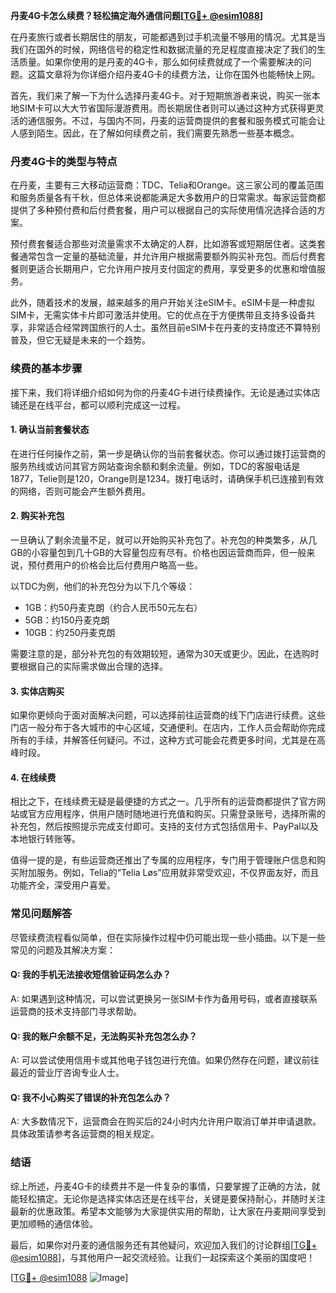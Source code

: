 **丹麦4G卡怎么续费？轻松搞定海外通信问题[[TG💪+ @esim1088](https://t.me/s/esim1088)]**

在丹麦旅行或者长期居住的朋友，可能都遇到过手机流量不够用的情况。尤其是当我们在国外的时候，网络信号的稳定性和数据流量的充足程度直接决定了我们的生活质量。如果你使用的是丹麦的4G卡，那么如何续费就成了一个需要解决的问题。这篇文章将为你详细介绍丹麦4G卡的续费方法，让你在国外也能畅快上网。

首先，我们来了解一下为什么选择丹麦4G卡。对于短期旅游者来说，购买一张本地SIM卡可以大大节省国际漫游费用。而长期居住者则可以通过这种方式获得更灵活的通信服务。不过，与国内不同，丹麦的运营商提供的套餐和服务模式可能会让人感到陌生。因此，在了解如何续费之前，我们需要先熟悉一些基本概念。

### **丹麦4G卡的类型与特点**

在丹麦，主要有三大移动运营商：TDC、Telia和Orange。这三家公司的覆盖范围和服务质量各有千秋，但总体来说都能满足大多数用户的日常需求。每家运营商都提供了多种预付费和后付费套餐，用户可以根据自己的实际使用情况选择合适的方案。

预付费套餐适合那些对流量需求不太确定的人群，比如游客或短期居住者。这类套餐通常包含一定量的基础流量，并允许用户根据需要额外购买补充包。而后付费套餐则更适合长期用户，它允许用户按月支付固定的费用，享受更多的优惠和增值服务。

此外，随着技术的发展，越来越多的用户开始关注eSIM卡。eSIM卡是一种虚拟SIM卡，无需实体卡片即可激活并使用。它的优点在于方便携带且支持多设备共享，非常适合经常跨国旅行的人士。虽然目前eSIM卡在丹麦的支持度还不算特别普及，但它无疑是未来的一个趋势。

### **续费的基本步骤**

接下来，我们将详细介绍如何为你的丹麦4G卡进行续费操作。无论是通过实体店铺还是在线平台，都可以顺利完成这一过程。

#### **1. 确认当前套餐状态**

在进行任何操作之前，第一步是确认你的当前套餐状态。你可以通过拨打运营商的服务热线或访问其官方网站查询余额和剩余流量。例如，TDC的客服电话是1877，Telie则是120，Orange则是1234。拨打电话时，请确保手机已连接到有效的网络，否则可能会产生额外费用。

#### **2. 购买补充包**

一旦确认了剩余流量不足，就可以开始购买补充包了。补充包的种类繁多，从几GB的小容量包到几十GB的大容量包应有尽有。价格也因运营商而异，但一般来说，预付费用户的价格会比后付费用户略高一些。

以TDC为例，他们的补充包分为以下几个等级：
- 1GB：约50丹麦克朗（约合人民币50元左右）
- 5GB：约150丹麦克朗
- 10GB：约250丹麦克朗

需要注意的是，部分补充包的有效期较短，通常为30天或更少。因此，在选购时要根据自己的实际需求做出合理的选择。

#### **3. 实体店购买**

如果你更倾向于面对面解决问题，可以选择前往运营商的线下门店进行续费。这些门店一般分布于各大城市的中心区域，交通便利。在店内，工作人员会帮助你完成所有的手续，并解答任何疑问。不过，这种方式可能会花费更多时间，尤其是在高峰时段。

#### **4. 在线续费**

相比之下，在线续费无疑是最便捷的方式之一。几乎所有的运营商都提供了官方网站或官方应用程序，供用户随时随地进行充值和购买。只需登录账号，选择所需的补充包，然后按照提示完成支付即可。支持的支付方式包括信用卡、PayPal以及本地银行转账等。

值得一提的是，有些运营商还推出了专属的应用程序，专门用于管理账户信息和购买附加服务。例如，Telia的“Telia Løs”应用就非常受欢迎，不仅界面友好，而且功能齐全，深受用户喜爱。

### **常见问题解答**

尽管续费流程看似简单，但在实际操作过程中仍可能出现一些小插曲。以下是一些常见的问题及其解决方案：

#### **Q: 我的手机无法接收短信验证码怎么办？**
A: 如果遇到这种情况，可以尝试更换另一张SIM卡作为备用号码，或者直接联系运营商的技术支持部门寻求帮助。

#### **Q: 我的账户余额不足，无法购买补充包怎么办？**
A: 可以尝试使用信用卡或其他电子钱包进行充值。如果仍然存在问题，建议前往最近的营业厅咨询专业人士。

#### **Q: 我不小心购买了错误的补充包怎么办？**
A: 大多数情况下，运营商会在购买后的24小时内允许用户取消订单并申请退款。具体政策请参考各运营商的相关规定。

### **结语**

综上所述，丹麦4G卡的续费并不是一件复杂的事情，只要掌握了正确的方法，就能轻松搞定。无论你是选择实体店还是在线平台，关键是要保持耐心，并随时关注最新的优惠政策。希望本文能够为大家提供实用的帮助，让大家在丹麦期间享受到更加顺畅的通信体验。

最后，如果你对丹麦的通信服务还有其他疑问，欢迎加入我们的讨论群组[[TG💪+ @esim1088](https://t.me/s/esim1088)]，与其他用户一起交流经验。让我们一起探索这个美丽的国度吧！

[[TG💪+ @esim1088](https://t.me/s/esim1088) ![Image](https://i.postimg.cc/4NQfJmqS/Snipaste-2025-05-13-00-14-12.png)]